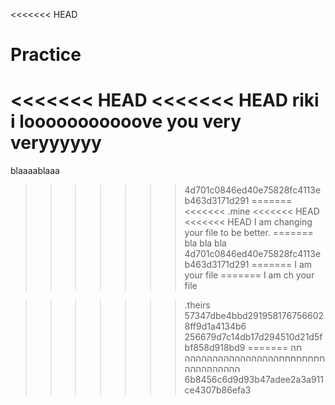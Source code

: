 <<<<<<< HEAD

# Practice
<<<<<<< HEAD
<<<<<<< HEAD
riki i looooooooooove you very veryyyyyy
=======
blaaaablaaa
>>>>>>> 4d701c0846ed40e75828fc4113eb463d3171d291
=======
<<<<<<< .mine
<<<<<<< HEAD
<<<<<<< HEAD
I am changing your file to be better.
=======
bla bla bla
>>>>>>> 4d701c0846ed40e75828fc4113eb463d3171d291
=======
I am your file
=======
I am ch your file



>>>>>>> .theirs
>>>>>>> 57347dbe4bbd2919581767566028ff9d1a4134b6
>>>>>>> 256679d7c14db17d294510d21d5fbf858d918bd9
=======
חה חחחחחחחחההההההההההההההההההההההההההה
>>>>>>> 6b8456c6d9d93b47adee2a3a911ce4307b86efa3

